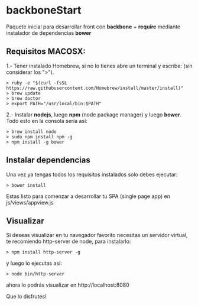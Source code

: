 # backboneStart
Paquete inicial para desarrollar front con **backbone** + **require** mediante instalador de dependencias **bower**

## Requisitos MACOSX:

1.- Tener instalado Homebrew, si no lo tienes abre un terminal y escribe:  (sin considerar los ">").
```
> ruby -e "$(curl -fsSL https://raw.githubusercontent.com/Homebrew/install/master/install)"
> brew update
> brew doctor
> export PATH="/usr/local/bin:$PATH"
```

2.- Instalar **nodejs**, luego **npm** (node package manager) y luego **bower**. Todo esto en la consola sería así:

```
> brew install node
> sudo npm install npm -g
> npm install -g bower
```

## Instalar dependencias

Una vez ya tengas todos los requisitos instalados solo debes ejecutar:

```
> bower install
```

Estas listo para comenzar a desarrollar tu SPA (single page app) en js/views/appview.js

## Visualizar

Si deseas visualizar en tu navegador favorito necesitas un servidor virtual, te recomiendo http-server de node, para instalarlo:

```
> npm install http-server -g
```

y luego lo ejecutas asi:
```
> node bin/http-server
```

ahora lo podrás visualizar en http://localhost:8080  



Que lo disfrutes!
